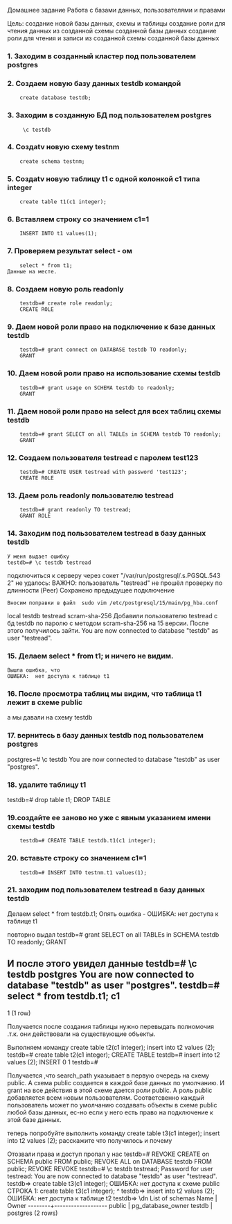 Домашнее задание
Работа с базами данных, пользователями и правами

Цель:
создание новой базы данных, схемы и таблицы
создание роли для чтения данных из созданной схемы созданной базы данных
создание роли для чтения и записи из созданной схемы созданной базы данных


### 1. Заходим в созданный кластер под пользователем postgres

### 2. Создаем новую базу данных testdb командой
		create database testdb;

### 3. Заходим в созданную БД под пользователем postgres
		 \c testdb


### 4. Cоздаtv новую схему testnm
		create schema testnm;
		
### 5. Cоздаtv новую таблицу t1 с одной колонкой c1 типа integer
		create table t1(c1 integer);

### 6. Вставляем строку со значением c1=1
		INSERT INTO t1 values(1);
		
### 7. Проверяем результат select - ом	
		select * from t1;
	Данные на месте.

### 8. Создаем новую роль readonly
		testdb=# create role readonly;
		CREATE ROLE


### 9. Даем новой роли право на подключение к базе данных testdb
		testdb=# grant connect on DATABASE testdb TO readonly;
		GRANT


### 10. Даем новой роли право на использование схемы testdb
		testdb=# grant usage on SCHEMA testdb to readonly;
		GRANT


### 11. Даем новой роли право на select для всех таблиц схемы testdb
		testdb=# grant SELECT on all TABLEs in SCHEMA testdb TO readonly;
		GRANT


### 12. Создаем пользователя testread с паролем test123
		testdb=# CREATE USER testread with password 'test123';
		CREATE ROLE


### 13. Даем роль readonly пользователю testread
		testdb=# grant readonly TO testread;
		GRANT ROLE

### 14. Заходим под пользователем testread в базу данных testdb
	У меня выдает ошибку
	testdb=# \c testdb testread
подключиться к серверу через сокет "/var/run/postgresql/.s.PGSQL.543           2" не удалось: ВАЖНО:  пользователь "testread" не прошёл проверку по           длинности (Peer)
Сохранено предыдущее подключение

	Вносим поправки в файл  sudo vim /etc/postgresql/15/main/pg_hba.conf

local   testdb          testread                                scram-sha-256
Добавили пользователю testread с бд testdb по паролю с методом scram-sha-256 на 15 версии.
После этого получилось зайти.
You are now connected to database "testdb" as user "testread".


### 15. Делаем select * from t1; и ничего не видим.
	Вышла ошибка, что 
	ОШИБКА:  нет доступа к таблице t1

### 16. После просмотра таблиц мы видим, что таблица t1 лежит в схеме public
а мы давали на схему testdb

### 17. вернитесь в базу данных testdb под пользователем postgres
postgres=# \c testdb
You are now connected to database "testdb" as user "postgres".

### 18. удалите таблицу t1
testdb=# drop table t1;
DROP TABLE


### 19.создайте ее заново но уже с явным указанием имени схемы testdb
		testdb=# CREATE TABLE testdb.t1(c1 integer);


### 20. вставьте строку со значением c1=1
		testdb=# INSERT INTO testnm.t1 values(1);

### 21. заходим под пользователем testread в базу данных testdb

Делаем select * from testdb.t1;
Опять ошибка - ОШИБКА:  нет доступа к таблице t1

повторно выдал 
testdb=# grant SELECT on all TABLEs in SCHEMA testdb TO readonly;
GRANT

И после этого увидел данные
testdb=# \c testdb postgres
You are now connected to database "testdb" as user "postgres".
testdb=# select * from testdb.t1;
 c1
----
  1
(1 row)

Получается после создания таблицы нужно перевыдать полномочия .т.к. они действовали на существующие объекты.

Выполняем команду create table t2(c1 integer); insert into t2 values (2);
testdb=# create table t2(c1 integer);
CREATE TABLE
testdb=# insert into t2 values (2);
INSERT 0 1
testdb=#

Получается ,что 
search_path указывает в первую очередь на схему public. 
А схема public создается в каждой базе данных по умолчанию. 
И grant на все действия в этой схеме дается роли public. 
А роль public добавляется всем новым пользователям. 
Соответсвенно каждый пользователь может по умолчанию создавать объекты в схеме public любой базы данных, 
ес-но если у него есть право на подключение к этой базе данных.


теперь попробуйте выполнить команду create table t3(c1 integer); insert into t2 values (2);
расскажите что получилось и почему

Отозвали права и доступ пропал у нас
testdb=# REVOKE CREATE on SCHEMA public FROM public;
REVOKE ALL on DATABASE testdb FROM public;
REVOKE
REVOKE
testdb=# \c testdb testread;
Password for user testread:
You are now connected to database "testdb" as user "testread".
testdb=> create table t3(c1 integer);
ОШИБКА:  нет доступа к схеме public
СТРОКА 1: create table t3(c1 integer);
                       ^
testdb=> insert into t2 values (2);
ОШИБКА:  нет доступа к таблице t2
testdb=> \dn
      List of schemas
  Name  |       Owner
--------+-------------------
 public | pg_database_owner
 testdb | postgres
(2 rows)
